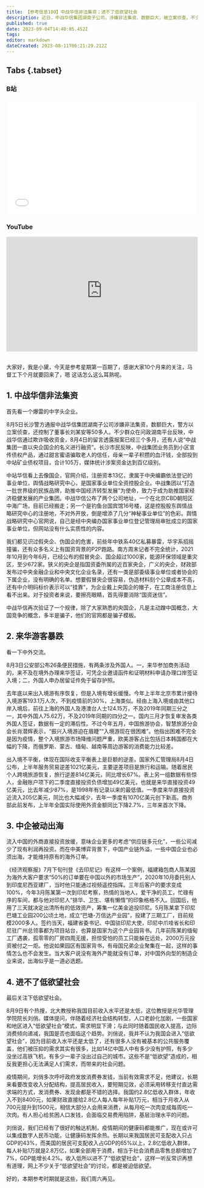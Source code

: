 ```yaml
---
title: 【参考信息100】中战华信非法集资；进不了低欲望社会
description: 近日，中战华信集团湖南子公司，涉嫌非法集资、数额巨大，被立案侦查，不少人反映：中战集团一直以央企、国企的名义融资，这再次验证了一个规律，除了大家熟悉的央国企，凡是主动蹭中国概念、大国竞争概念，多半是骗子。今年以来，来华外国人断崖式下跌，值得关注。国家外汇管理局公布，二季度来华直接投资49亿美元，比去年减少87%，是1998年有记录以来最低值。北大光华管理学院院长刘俏最近说，不认为我国会进入“低欲望社会”，因为目前收入水平还是太低了，需求是被压抑了。
published: true
date: 2023-09-04T14:40:05.452Z
tags: 
editor: markdown
dateCreated: 2023-08-11T06:21:29.212Z
---
```


## Tabs {.tabset}
### B站
<div style="position: relative; padding: 30% 45%;">
<iframe style="position: absolute; width: 100%; height: 100%; left: 0; top: 0;" src="//player.bilibili.com/player.html?&bvid=BV1wp4y1G7wG&page=1&as_wide=1&high_quality=1&danmaku=1&autoplay=0" scrolling="no" border="0" frameborder="no" framespacing="0" allowfullscreen="true"></iframe>
</div>

### YouTube
<div style="position: relative; padding: 30% 45%;">
<iframe style="position: absolute; top: 0; left: 0; width: 100%; height: 100%;" src="https://www.youtube-nocookie.com/embed/YouTubeVID" title="YouTube video player" frameborder="0" allow="accelerometer; autoplay; clipboard-write; encrypted-media; gyroscope; picture-in-picture" allowfullscreen></iframe>
</div>

## 

大家好，我是小黛，今天是参考星期第一百期了，感谢大家10个月来的关注，马督工下个月就要回来了，嗯 这话怎么这么耳熟呢。

## 1. 中战华信非法集资

首先看一个爆雷的中字头企业。

8月5日长沙警方通报中战华信集团湖南子公司涉嫌非法集资，数额巨大，警方以立案侦查，还控制了董事长刘某安等50多人。不少群众在问政湖南平台反映，中战华信通过欺诈吸收资金，8月4日的留言透露报案已经三个多月，还有人说“中战集团一直以央企国企的名义进行融资”。长沙市民反映，中战集团业务员到小区宣传债权产品，通过甜言蜜语骗取老人的信任，母亲一辈子积攒的血汗钱，全部投到中站矿业债权项目，合计105万，媒体统计涉案资金达到百亿级别。

中站华信看上去像国企，官网介绍，注册资本13亿，隶属于中央编霸依法登记的事业单位，舆情战略研究中心，是国家事业单位全资控股企业。中战集团以“打造一批世界级的民族品牌，助推中国经济转型发展”为使命，致力于成为助推国家经济稳健发展的产业集团。中战华信公布了两个公司地址，一个在北京CBD朝阳区中海广场，目前已经搬走；另一个是钓鱼台国宾馆16号楼，这是控股股东舆情战略研究中心的注册地，不对外开放，倒是增添了几分“神秘事业单位”的色彩。舆情战略研究中心官网说，自己是经中央编办国家事业单位登记管理局审批成立的国家事业单位，但网站没有什么实质性的内容。

我们都见识过假央企、伪国企的危害，前些年中铁系40亿私募暴雷，华宇系招摇撞骗，还有众多名义上有国资背景的P2P跑路。南方周末记者不完全统计，2021年10月到今年6月，已经公布的假冒央企、国企超过1000家，能源环保领域是重灾区，至少672家。狭义的央企是指国资委所属的近百家央企，广义的央企，财政部发布过中央金融企业和中央文化企业名录，还有一类是部委级事业单位或者协会的下属企业，没有明确的名单。想要假冒央企很容易，伪造材料刻个公章成本不高，还有中介明码标价表示可以“挂靠”，为企业戴上央国企的帽子，在工商注册信息上看不出来。对于投资者来说，要擦亮眼睛，首先得要消除“国资迷信”。

中战华信再次验证了一个规律，除了大家熟悉的央国企，凡是主动蹭中国概念，大国竞争的概念，多半是骗子，他们的官网都是骗子模板。

## 2. 来华游客暴跌

看一下中外交流。

8月3日公安部公布26条便民措施，有两条涉及外国人。一，来华参加商务活动的，来不及在境外办理来华签证，可凭企业邀请函件和证明材料申请办理口岸签证入境；二，外国人申办居留证件免于留存护照。

去年底以来出入境游有序恢复，但是入境有增长缓慢。今年上半年北京市累计接待入境游客193.1万人次，不到疫情前的30%，上海类似。经由上海入境或由其他口岸入境后，前往上海的外国人及港澳台人士124.15万，不及2019年同期三分之一，其中外国人75.62万，不及2019年同期的四分之一。国内三月才恢复审发各类外国人签证，数据有一定的滞后性。不过今年五月，中国旅游协会，智慧旅游分会会长肖潜辉表示，“振兴入境游迫在眉睫”“入境游现在很困难”。他指出困难不完全是因为疫情，整个入境旅游市场降维问题严重，欧美游客占比包括日本韩国都在大幅的下降，而俄罗斯、蒙古、缅甸、越南等周边游客的消费能力比较差。

出入境不平衡，体现在国际收支平衡表上是巨额的逆差。国家外汇管理局8月4日公布，上半年服务贸易逆差1021亿美元，主要逆差项目是旅行和运输。随着居民个人跨境旅游恢复，旅行逆差814亿美元，同比增长67%。表上另一组数据有些惊人，金融账户项下的二季度直接投资负债增加49亿美元，也就是来华直接投资49亿美元，比去年减少87%，是1998年有记录以来的最低值。一季度来华直接投资近流入205亿美元，同比也大幅减少，去年一季度有1070亿美元创下新高。商务部此前发布，上半年全国实际使用外资金额同比下降2.7%，三年来首次下降。

## 3. 中企被动出海

流入中国的外商直接投资放缓，意味企业更多的考虑“供应链多元化”，一些公司减少了现有利润再投资。而在中美博弈背景下，中国产业链外溢，一些中国企业也必须出海，才能维持原有的海外订单。

《经济观察报》7月下旬刊登《去印尼记》有这样一个案例，福建箱包商人陈某因为海外大客户要求“50%的订单要在中国以外的市场生产”，2020年10月委托别人到印度尼西亚建厂，当时他只能通过视频遥控指挥。三年后客户的要求变成100%，今年3月陈某第一次到印尼考察，热情的当地人，爱干净的员工，忙碌有序的车间，都与他对印尼人“排华、卫生、堪有懒惰”的印象格格不入。回国后，他用了三天就决定出清所有的低效资产，筹集一亿美金追投印尼。5月陈某拿下印尼巴塘工业园200公顷土地，成立“巴塘-万信达产业园”，投建了三期工厂，目前规模2000多人。签约当天，福建省委书记、中国驻印尼大使，印尼中爪哇省长和印尼驻广州总领事都为项目站台，也算是国家为这个产业园背书。几年前陈某的缅甸工厂遇袭，孤零零的厂房四周无援，担惊受怕的员工只能躲在远处，2000万元投资被付之一炬。他说如果园区有国家背书，有母国兄弟企业聚集在一起，这样的事情怎么也不会发生。当大客户说没有海外产能就没有订单，对中国外向型的制造企业来说，出海似乎是一道必选题。

## 4. 进不了低欲望社会

最后关注下低欲望社会。

8月9日有个热搜，北大教授称我国目前收入水平还是太低，这位教授是光华管理学院院长刘俏。媒体提问，伴随着经济社会结构转型，人口老龄化加剧，一些国家和地区进入“低欲望社会”模式，需求明显下滑；与此同时随着国民收入提高，边际消费倾向递减，我国是否也面临这个趋势。刘俏说，我并不认为我国会进入“低欲望社会”，因为目前收入水平还是太低了，还有很多人没有被基本的公共服务覆盖，他们被压抑的需求其实有很多，比如14亿中国人中有多少没有护照，有多少没坐过高铁飞机，有多少一辈子没出过自己的城市。这些不是“低欲望”造成的，相反我更担心无法满足人们需求，而带来的社会问题。

疫情期间，刘俏多次呼吁政府发放消费券发钱，当前有效需求不足，他建议，长期来看要改变收入分配结构，提高居民收入，要短期见效，必须采用转移支付直达需求端的方式，发消费券、发现金都是不错的选择。我国约2.8亿低收入群体，年收入不到8400元，如果财政直接给2.8亿人每人每年补贴1万元，相当于月收入从700元提升到1500元，相信大部分人会用来消费，从每月吃一次肉变成每周吃一次肉。有人担心给贫困人口发钱，会面临交易费用陷阱，基层治理水平的问题。

刘俏说，我们已经有了很好的触达机制，疫情期间的健康码都能推广，现在或许可以集成数字人民币功能，让健康码发挥余热。长期以来我国居民可支配收入只占GDP的43%，而美国的居民可支配收入占GDP的65%以上，2.8亿低收入群体，每人补贴1万就是2.8万亿，如果全部用于消费，相当于社会消费品零售总额增加了7%，GDP能增长4.2%。收入低所以进不了“低欲望社会”，这样一听反常识再想有道理，网上不少关于“低欲望社会”的讨论，都是被迫低欲望。

好的，本期参考时期就是这些，我们周六再见。

